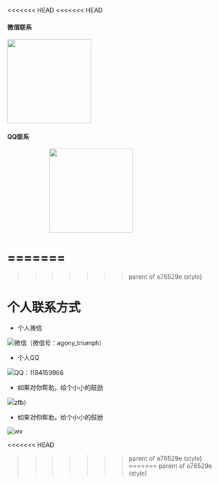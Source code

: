 <<<<<<< HEAD
<<<<<<< HEAD
<!-- tabs:start -->
#### **微信联系**
<img style="width:20vw;" src="./_media/wx.jpg">

#### **QQ联系**

 <img style="width:20vw;margin-left:10vw;" src="./_media/qq.png"/>

<!-- tabs:end -->
=======
=======
>>>>>>> parent of e76529e (style)
# 个人联系方式

+ 个人微信

![微信（微信号：agony_triumph）](./_media/wx.jpg)

+ 个人QQ

![QQ：1184159966](./_media/qq.png)

+ 如果对你帮助，给个小小的鼓励

![zfb）](./_media/zfbpay.jpg)

+ 如果对你帮助，给个小小的鼓励

![wx](./_media/wxpay.jpg)

<<<<<<< HEAD
>>>>>>> parent of e76529e (style)
=======
>>>>>>> parent of e76529e (style)
